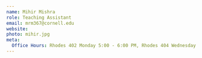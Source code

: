 ```yaml
---
name: Mihir Mishra
role: Teaching Assistant
email: mrm367@cornell.edu
website: 
photo: mihir.jpg
meta:
  Office Hours: Rhodes 402 Monday 5:00 - 6:00 PM, Rhodes 404 Wednesday 5:00 - 6:00 PM
---
```

